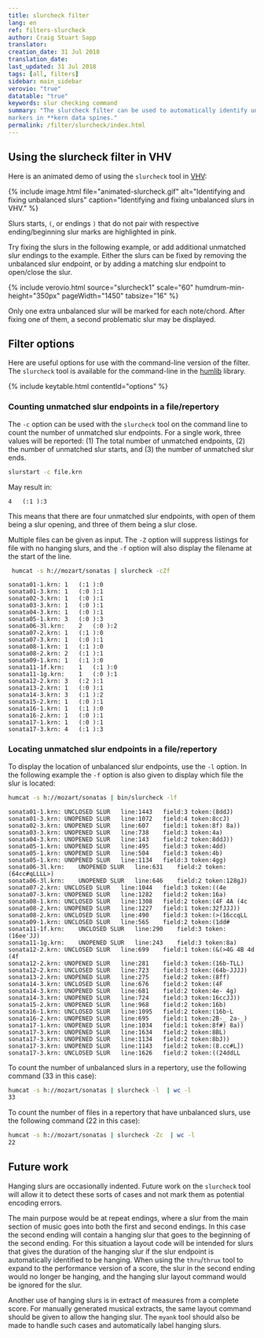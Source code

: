 ```yaml
---
title: slurcheck filter
lang: en
ref: filters-slurcheck
author: Craig Stuart Sapp
translator:
creation_date: 31 Jul 2018
translation_date:
last_updated: 31 Jul 2018
tags: [all, filters]
sidebar: main_sidebar
verovio: "true"
datatable: "true"
keywords: slur checking command
summary: "The slurcheck filter can be used to automatically identify unbalanced slur
markers in **kern data spines."
permalink: /filter/slurcheck/index.html
---
```



## Using the slurcheck filter in VHV

Here is an animated demo of using the `slurcheck` tool in
[VHV](http://verovio.humdrum.org):

{% include image.html
	file="animated-slurcheck.gif"
	alt="Identifying and fixing unbalanced slurs"
	caption="Identifying and fixing unbalanced slurs in VHV."
%}

Slurs starts, `(`, or endings `)` that do not pair with respective ending/beginning slur
marks are highlighted in pink.

Try fixing the slurs in the following example, or add additional unmatched slur endings to the example.
Either the slurs can be fixed by removing the unbalanced slur endpoint, or by adding a matching slur
endpoint to open/close the slur.


{% include verovio.html
	source="slurcheck1"
	scale="60"
	humdrum-min-height="350px"
	pageWidth="1450"
	tabsize="16"
%}

<script type="application/json" id="slurcheck1">
!!!filter: slurcheck
**kern
*M4/4
=1
4c
4d)
(4e
(4f
=2
4g
4f)
4e
((4c 4e 4g
=
1g 1e 1c;)
==
*-
</script>


Only one extra unbalanced slur will be marked  for each note/chord.
After fixing one of them, a second problematic slur may be displayed.



## Filter options

Here are useful options for use with the command-line version of the filter.  The `slurcheck`
tool is available for the command-line in the [humlib](https://humlib.humdrum.org) library.


{% include keytable.html
	contentId="options"
%}
<script type="text/JSON" id="options">
{% include_relative options.json %}
</script>



### Counting unmatched slur endpoints in a file/repertory

The `-c` option can be used with the `slurcheck` tool on the command line to count the
number of unmatched slur endpoints.  For a single work, three values will be reported:
(1) The total number of unmatched endpoints, (2) the number of unmatched slur starts, and (3)
the number of unmatched slur ends.

```bash
slurstart -c file.krn
```

May result in:

```
4	(:1	):3
```

This means that there are four unmatched slur endpoints, with open of them being a slur opening, and
three of them being a slur close.


Multiple files can be given as input.  The `-Z` option will suppress listings for file with no hanging
slurs, and the `-f` option will also display the filename at the start of the line.


```bash
 humcat -s h://mozart/sonatas | slurcheck -cZf
```

```
sonata01-1.krn:	1	(:1	):0
sonata01-3.krn:	1	(:0	):1
sonata02-3.krn:	1	(:0	):1
sonata03-3.krn:	1	(:0	):1
sonata04-3.krn:	1	(:0	):1
sonata05-1.krn:	3	(:0	):3
sonata06-3l.krn:	2	(:0	):2
sonata07-2.krn:	1	(:1	):0
sonata07-3.krn:	1	(:0	):1
sonata08-1.krn:	1	(:1	):0
sonata08-2.krn:	2	(:1	):1
sonata09-1.krn:	1	(:1	):0
sonata11-1f.krn:	1	(:1	):0
sonata11-1g.krn:	1	(:0	):1
sonata12-2.krn:	3	(:2	):1
sonata13-2.krn:	1	(:0	):1
sonata14-3.krn:	3	(:1	):2
sonata15-2.krn:	1	(:0	):1
sonata16-1.krn:	1	(:1	):0
sonata16-2.krn:	1	(:0	):1
sonata17-1.krn:	1	(:0	):1
sonata17-3.krn:	4	(:1	):3
```


### Locating unmatched slur endpoints in a file/repertory


To display the location of unbalanced slur endpoints, use the `-l` option.  In the following
example the `-f` option is also given to display which file the slur is located:

```bash
humcat -s h://mozart/sonatas | bin/slurcheck -lf
```

```
sonata01-1.krn:	UNCLOSED SLUR	line:1443	field:3	token:(8ddJ)
sonata01-3.krn:	UNOPENED SLUR	line:1072	field:4	token:8ccJ)
sonata02-3.krn:	UNOPENED SLUR	line:607	field:1	token:8f) 8a))
sonata03-3.krn:	UNOPENED SLUR	line:738	field:3	token:4a)
sonata04-3.krn:	UNOPENED SLUR	line:143	field:2	token:8ddJ))
sonata05-1.krn:	UNOPENED SLUR	line:495	field:3	token:4dd)
sonata05-1.krn:	UNOPENED SLUR	line:504	field:3	token:4b)
sonata05-1.krn:	UNOPENED SLUR	line:1134	field:3	token:4gg)
sonata06-3l.krn:	UNOPENED SLUR	line:631	field:2	token:(64cc#qLLLL>)
sonata06-3l.krn:	UNOPENED SLUR	line:646	field:2	token:128gJ)
sonata07-2.krn:	UNCLOSED SLUR	line:1044	field:3	token:((4e
sonata07-3.krn:	UNOPENED SLUR	line:1282	field:2	token:16a)
sonata08-1.krn:	UNCLOSED SLUR	line:1308	field:2	token:(4F 4A (4c
sonata08-2.krn:	UNOPENED SLUR	line:1227	field:1	token:32fJJJ))
sonata08-2.krn:	UNCLOSED SLUR	line:490	field:3	token:(>(16ccqLL
sonata09-1.krn:	UNCLOSED SLUR	line:565	field:2	token:(1dd#
sonata11-1f.krn:	UNCLOSED SLUR	line:290	field:3	token:(16ee'JJ)
sonata11-1g.krn:	UNOPENED SLUR	line:243	field:3	token:8a)
sonata12-2.krn:	UNCLOSED SLUR	line:699	field:1	token:(&(>4G 4B 4d (4f
sonata12-2.krn:	UNOPENED SLUR	line:281	field:3	token:(16b-TLL)
sonata12-2.krn:	UNCLOSED SLUR	line:723	field:3	token:(64b-JJJJ)
sonata13-2.krn:	UNOPENED SLUR	line:275	field:2	token:(8ff)
sonata14-3.krn:	UNCLOSED SLUR	line:676	field:2	token:(4F
sonata14-3.krn:	UNOPENED SLUR	line:681	field:2	token:4e- 4g)
sonata14-3.krn:	UNOPENED SLUR	line:724	field:3	token:16ccJJ))
sonata15-2.krn:	UNOPENED SLUR	line:968	field:2	token:16b)
sonata16-1.krn:	UNCLOSED SLUR	line:1095	field:2	token:(16b-L
sonata16-2.krn:	UNOPENED SLUR	line:695	field:1	token:2B-_ 2a-_)
sonata17-1.krn:	UNOPENED SLUR	line:1034	field:1	token:8f#) 8a))
sonata17-3.krn:	UNOPENED SLUR	line:1634	field:2	token:8BL)
sonata17-3.krn:	UNOPENED SLUR	line:1134	field:2	token:8bJ))
sonata17-3.krn:	UNOPENED SLUR	line:1143	field:2	token:(8.cc#L])
sonata17-3.krn:	UNCLOSED SLUR	line:1626	field:2	token:((24ddLL
```

To count the number of unbalanced slurs in a repertory, use the following command (33 in this case):

```bash
humcat -s h://mozart/sonatas | slurcheck -l  | wc -l
33
```

To count the number of files in a repertory that have unbalanced slurs, use the following command (22 in this case):

```bash
humcat -s h://mozart/sonatas | slurcheck -Zc  | wc -l
22
```

## Future work

Hanging slurs are occasionally indented.  Future work on the `slurcheck`
tool will allow it to detect these sorts of cases and not mark them as
potential encoding errors.

The main purpose would be at repeat endings, where a slur from the
main section of music goes into both the first and second endings.
In this case the second ending will contain a hanging slur that goes
to the beginning of the second ending.  For this situation a layout
code will be intended for slurs that gives the duration of the hanging
slur if the slur endpoint is automatically identified to be hanging.
When using the `thru`/`thrux` tool to expand to the performance version
of a score, the slur in the second ending would no longer be hanging,
and the hanging slur layout command would be ignored for the slur.

Another use of hanging slurs is in extract of measures from a complete
score.  For manually generated musical extracts, the same layout command
should be given to allow the hanging slur.  The `myank` tool should 
also be made to handle such cases and automatically label hanging slurs.



